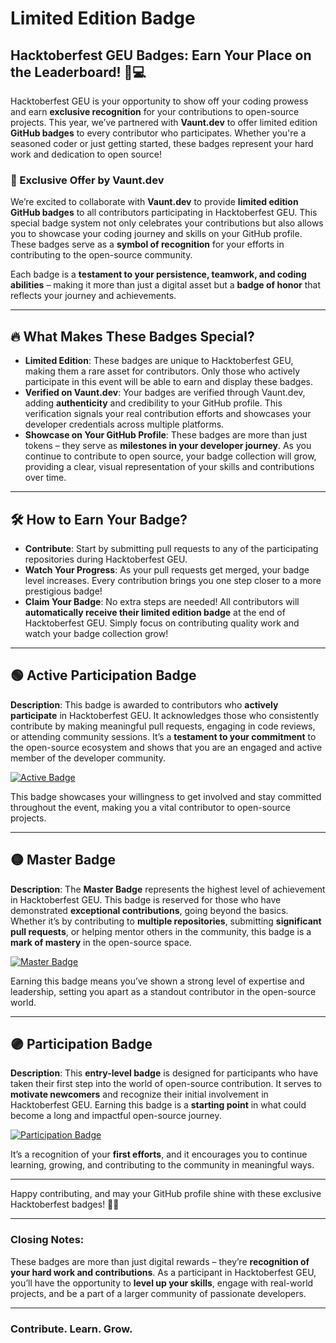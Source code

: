 # Limited Edition Badge

## Hacktoberfest GEU Badges: Earn Your Place on the Leaderboard! 🚀💻

Hacktoberfest GEU is your opportunity to show off your coding prowess and earn **exclusive recognition** for your contributions to open-source projects. This year, we’ve partnered with **Vaunt.dev** to offer limited edition **GitHub badges** to every contributor who participates. Whether you're a seasoned coder or just getting started, these badges represent your hard work and dedication to open source!

### 🎉 Exclusive Offer by Vaunt.dev
We’re excited to collaborate with **Vaunt.dev** to provide **limited edition GitHub badges** to all contributors participating in Hacktoberfest GEU. This special badge system not only celebrates your contributions but also allows you to showcase your coding journey and skills on your GitHub profile. These badges serve as a **symbol of recognition** for your efforts in contributing to the open-source community.

Each badge is a **testament to your persistence, teamwork, and coding abilities** – making it more than just a digital asset but a **badge of honor** that reflects your journey and achievements.

---

## 🔥 What Makes These Badges Special?

- **Limited Edition**: These badges are unique to Hacktoberfest GEU, making them a rare asset for contributors. Only those who actively participate in this event will be able to earn and display these badges.
- **Verified on Vaunt.dev**: Your badges are verified through Vaunt.dev, adding **authenticity** and credibility to your GitHub profile. This verification signals your real contribution efforts and showcases your developer credentials across multiple platforms.
- **Showcase on Your GitHub Profile**: These badges are more than just tokens – they serve as **milestones in your developer journey**. As you continue to contribute to open source, your badge collection will grow, providing a clear, visual representation of your skills and contributions over time.

--- 

## 🛠️ How to Earn Your Badge?

- **Contribute**: Start by submitting pull requests to any of the participating repositories during Hacktoberfest GEU.
- **Watch Your Progress**: As your pull requests get merged, your badge level increases. Every contribution brings you one step closer to a more prestigious badge!
- **Claim Your Badge**: No extra steps are needed! All contributors will **automatically receive their limited edition badge** at the end of Hacktoberfest GEU. Simply focus on contributing quality work and watch your badge collection grow!

---

## 🟢 Active Participation Badge
**Description**: This badge is awarded to contributors who **actively participate** in Hacktoberfest GEU. It acknowledges those who consistently contribute by making meaningful pull requests, engaging in code reviews, or attending community sessions. It’s a **testament to your commitment** to the open-source ecosystem and shows that you are an engaged and active member of the developer community.

[![Active Badge](https://github.com/gaurayushi/hacktoberfest-24/blob/main/.vaunt/badges/active-badge.png)](https://github.com/gaurayushi/hacktoberfest-24/blob/main/.vaunt/badges/active-badge.png)

This badge showcases your willingness to get involved and stay committed throughout the event, making you a vital contributor to open-source projects.

---

## 🟡 Master Badge
**Description**: The **Master Badge** represents the highest level of achievement in Hacktoberfest GEU. This badge is reserved for those who have demonstrated **exceptional contributions**, going beyond the basics. Whether it’s by contributing to **multiple repositories**, submitting **significant pull requests**, or helping mentor others in the community, this badge is a **mark of mastery** in the open-source space.

[![Master Badge](https://github.com/gaurayushi/hacktoberfest-24/blob/main/.vaunt/badges/master-badge.png)](https://github.com/gaurayushi/hacktoberfest-24/blob/main/.vaunt/badges/master-badge.png)

Earning this badge means you’ve shown a strong level of expertise and leadership, setting you apart as a standout contributor in the open-source world.

---

## 🟣 Participation Badge
**Description**: This **entry-level badge** is designed for participants who have taken their first step into the world of open-source contribution. It serves to **motivate newcomers** and recognize their initial involvement in Hacktoberfest GEU. Earning this badge is a **starting point** in what could become a long and impactful open-source journey.

[![Participation Badge](https://github.com/gaurayushi/hacktoberfest-24/blob/main/.vaunt/badges/participation-badge.png)](https://github.com/gaurayushi/hacktoberfest-24/blob/main/.vaunt/badges/participation-badge.png)

It’s a recognition of your **first efforts**, and it encourages you to continue learning, growing, and contributing to the community in meaningful ways.

---

Happy contributing, and may your GitHub profile shine with these exclusive Hacktoberfest badges! 🚀🎉

---

### Closing Notes:
These badges are more than just digital rewards – they’re **recognition of your hard work and contributions**. As a participant in Hacktoberfest GEU, you’ll have the opportunity to **level up your skills**, engage with real-world projects, and be a part of a larger community of passionate developers.

---

### Contribute. Learn. Grow.

